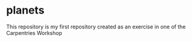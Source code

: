 # planets
This repository is my first repository created as an exercise in one of the Carpentries Workshop
